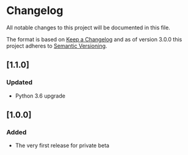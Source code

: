 # Changelog

All notable changes to this project will be documented in this file.

The format is based on [Keep a Changelog](http://keepachangelog.com/) and as of version 3.0.0 this project adheres to [Semantic Versioning](http://semver.org/).

## [1.1.0]

### Updated

- Python 3.6 upgrade

## [1.0.0]

### Added

- The very first release for private beta
